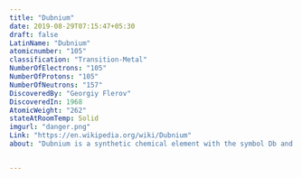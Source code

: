 ```yaml
---
title: "Dubnium"
date: 2019-08-29T07:15:47+05:30
draft: false
LatinName: "Dubnium"
atomicnumber: "105"
classification: "Transition-Metal"
NumberOfElectrons: "105"
NumberOfProtons: "105"
NumberOfNeutrons: "157" 
DiscoveredBy: "Georgiy Flerov" 
DiscoveredIn: 1968
AtomicWeight: "262"
stateAtRoomTemp: Solid
imgurl: "danger.png"
Link: "https://en.wikipedia.org/wiki/Dubnium"
about: "Dubnium is a synthetic chemical element with the symbol Db and atomic number 105. Dubnium is highly radioactive: the most stable known isotope, dubnium-268, has a half-life of about 28 hours. This greatly limits the extent of research on dubnium."


---
```



